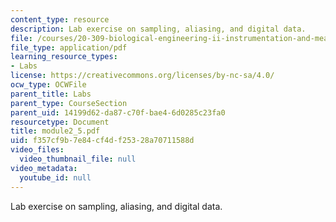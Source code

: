 ```yaml
---
content_type: resource
description: Lab exercise on sampling, aliasing, and digital data.
file: /courses/20-309-biological-engineering-ii-instrumentation-and-measurement-fall-2006/f357cf9b7e84cf4df25328a70711588d_module2_5.pdf
file_type: application/pdf
learning_resource_types:
- Labs
license: https://creativecommons.org/licenses/by-nc-sa/4.0/
ocw_type: OCWFile
parent_title: Labs
parent_type: CourseSection
parent_uid: 14199d62-da87-c70f-bae4-6d0285c23fa0
resourcetype: Document
title: module2_5.pdf
uid: f357cf9b-7e84-cf4d-f253-28a70711588d
video_files:
  video_thumbnail_file: null
video_metadata:
  youtube_id: null
---
```

Lab exercise on sampling, aliasing, and digital data.